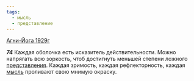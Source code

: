 ```yaml
---
tags:
  - мысль
  - представление
---
```


[Агни-Йога 1929г](/agni/1929)

___74___
Каждая оболочка есть исказитель действительности. Можно напрягать всю зоркость, чтоб достигнуть меньшей степени ложного [представления](/tag/#представление). Каждая зримость, каждая рефлекторность, каждая [мысль](/tag/#мысль) проливают свою мнимую окраску.